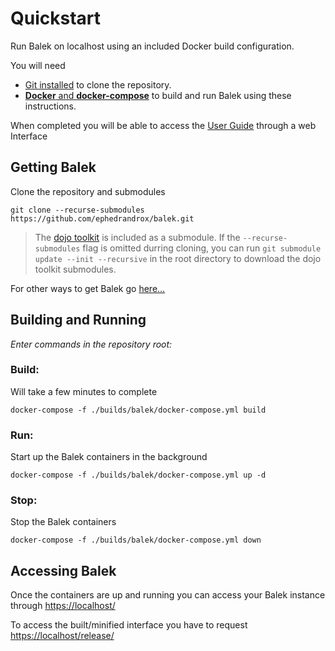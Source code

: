 # Quickstart
Run Balek on localhost using an included Docker build configuration.

You will need
- [Git installed](https://github.com/git-guides/install-git) to clone the repository.
-  [**Docker** and **docker-compose**](https://www.docker.com) to build and run Balek using these instructions.

When completed you will be able to access the [User Guide](../src/balek-modules/users/guide/resources/docs/README.md) through a web Interface
## Getting Balek
Clone the repository and submodules

    git clone --recurse-submodules https://github.com/ephedrandrox/balek.git  

> The [dojo toolkit](https://dojotoolkit.org) is included as a submodule. If the `--recurse-submodules`
> flag is omitted durring cloning, you can run `git submodule update --init --recursive` in
> the root directory to download the dojo toolkit submodules.

For other ways to get Balek go [here...](./getting.md)
## Building and Running

_Enter commands in the repository root:_

### Build:
Will take a few minutes to complete

    docker-compose -f ./builds/balek/docker-compose.yml build

### Run:
Start up the Balek containers in the background

    docker-compose -f ./builds/balek/docker-compose.yml up -d

### Stop:
Stop the Balek containers

    docker-compose -f ./builds/balek/docker-compose.yml down



## Accessing Balek

Once the containers are up and running you can access your Balek instance through [https://localhost/](https://localhost/)

To access the built/minified interface you have to request [https://localhost/release/](https://localhost/release/)
